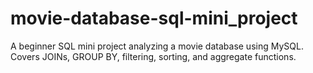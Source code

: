 # movie-database-sql-mini_project
A beginner SQL mini project analyzing a movie database using MySQL. Covers JOINs, GROUP BY, filtering, sorting, and aggregate functions.
